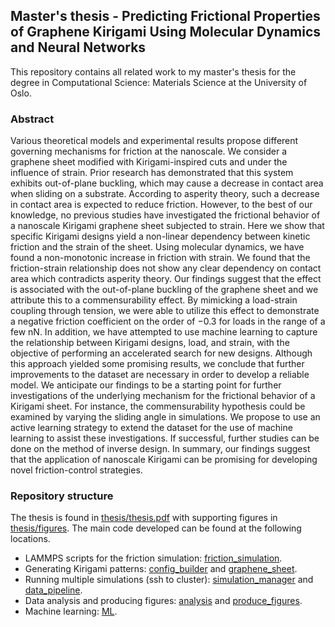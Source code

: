 ## Master's thesis - Predicting Frictional Properties of Graphene Kirigami Using Molecular Dynamics and Neural Networks

This repository contains all related work to my master's thesis for the degree in Computational Science: Materials Science at the University of Oslo.

### Abstract
Various theoretical models and experimental results propose different governing mechanisms for friction at the nanoscale. We consider a graphene sheet modified with Kirigami-inspired cuts and under the influence of strain. Prior research has demonstrated that this system exhibits out-of-plane buckling, which may cause a decrease in contact area when sliding on a substrate. According to asperity theory, such a decrease in contact area is expected to reduce friction. However, to the best of our knowledge, no previous studies have investigated the frictional behavior of a nanoscale Kirigami graphene sheet subjected to strain. Here we show that specific Kirigami designs yield a non-linear dependency between kinetic friction and the strain of the sheet. Using molecular dynamics, we have found a non-monotonic increase in friction with strain. We found that the friction-strain relationship does not show any clear dependency on contact area which contradicts asperity theory. Our findings suggest that the effect is associated with the out-of-plane buckling of the graphene sheet and we attribute this to a commensurability effect. By mimicking a load-strain coupling through tension, we were able to utilize this effect to demonstrate a negative friction coefficient on the order of −0.3 for loads in the range of a few nN. In addition, we have attempted to use machine learning to capture the relationship between Kirigami designs, load, and strain, with the objective of performing an accelerated search for new designs. Although this approach yielded some promising results, we conclude that further improvements to the dataset are necessary in order to develop a reliable model. We anticipate our findings to be a starting point for further investigations of the underlying mechanism for the frictional behavior of a Kirigami sheet. For instance, the commensurability hypothesis could be examined by varying the sliding angle in simulations. We propose to use an active learning strategy to extend the dataset for the use of machine learning to assist these investigations. If successful, further studies can be done on the method of inverse design. In summary, our findings suggest that the application of nanoscale Kirigami can be promising for developing novel friction-control strategies.

### Repository structure
The thesis is found in [thesis/thesis.pdf](thesis/thesis.pdf) with supporting figures in [thesis/figures](thesis/figures). 
The main code developed can be found at the following locations.
- LAMMPS scripts for the friction simulation: [friction_simulation](friction_simulation). 
- Generating Kirigami patterns: [config_builder](config_builder) and [graphene_sheet](graphene_sheet). 
- Running multiple simulations (ssh to cluster): [simulation_manager](simulation_manager) and [data_pipeline](data_pipeline). 
- Data analysis and producing figures: [analysis](analysis) and [produce_figures](produce_figures).
- Machine learning: [ML](ML).
